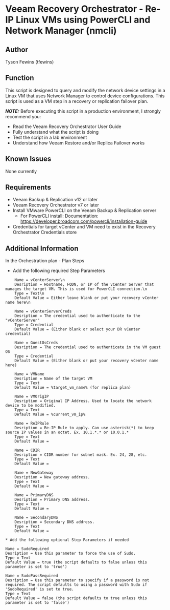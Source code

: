 # Veeam Recovery Orchestrator - Re-IP Linux VMs using PowerCLI and Network Manager (nmcli)

## Author

Tyson Fewins (tfewins)

## Function

This script is designed to query and modify the network device settings in a Linux VM that uses Network Manager to control device configurations. This script is used as a VM step in a recovery or replication failover plan.

***NOTE:*** Before executing this script in a production environment, I strongly recommend you:

* Read the Veeam Recovery Orchestrator User Guide
* Fully understand what the script is doing
* Test the script in a lab environment
* Understand how Veeam Restore and/or Replica Failover works

## Known Issues

None currently

## Requirements

* Veeam Backup & Replication v12 or later
* Veeam Recovery Orchestrator v7 or later
* Install VMware PowerCLI on the Veeam Backup & Replication server
  * For PowerCLI install:
    Documentation:
	  https://developer.broadcom.com/powercli/installation-guide
* Credentials for target vCenter and VM need to exist in the Recovery Orchestrator Credentials store

## Additional Information

In the Orchestration plan - Plan Steps
* Add the following required Step Parameters
```
    Name = vCenterServer\n
    Desription = Hostname, FQDN, or IP of the vCenter Server that manages the target VM. This is used for PowerCLI connection.\n
    Type = Text\n
    Default Value = Either leave blank or put your recovery vCenter name here\n

    Name = vCenterServerCreds
    Desription = The credential used to authenticate to the "vCenterServer"
    Type = Credential
    Default Value = (Either blank or select your DR vCenter credential)

    Name = GuestOsCreds
    Desription = The credential used to authenticate in the VM guest OS
    Type = Credential
    Default Value = (Either blank or put your recovery vCenter name here)

    Name = VMName
    Desription = Name of the target VM
    Type = Text
    Default Value = %target_vm_name% (for replica plan)

    Name = VMOrigIP
    Desription = Original IP Address. Used to locate the network device to be modified. 
    Type = Text
    Default Value = %current_vm_ip%

    Name = ReIPRule
    Desription = Re-IP Rule to apply. Can use asterisk(*) to keep source IP values in an octet. Ex. 10.1.*.* or 10.0.1.* 
    Type = Text
    Default Value = 

    Name = CDIR
    Desription = CIDR number for subnet mask. Ex. 24, 28, etc.  
    Type = Text
    Default Value = 

    Name = NewGateway
    Desription = New gateway address. 
    Type = Text
    Default Value = 

    Name = PrimaryDNS
    Desription = Primary DNS address. 
    Type = Text
    Default Value = 

    Name = SecondaryDNS
    Desription = Secondary DNS address. 
    Type = Text
    Default Value = 

* Add the following optional Step Parameters if needed
  ```
    Name = SudoRequired
    Desription = Use this parameter to force the use of Sudo. 
    Type = Text
    Default Value = true (the script defaults to false unless this parameter is set to 'true')

    Name = SudoPassRequired
    Desription = Use this parameter to specify if a password is not required. The script defaults to using a password with Sudo if 'SudoRequired' is set to true. 
    Type = Text
    Default Value = false (the script defaults to true unless this parameter is set to 'false')

